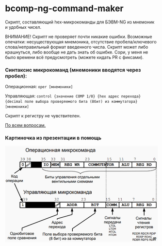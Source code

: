 # bcomp-ng-command-maker

Скрипт, составляющий hex-микрокоманды для БЭВМ-NG из мнемоник и удобных чисел.

ВНИМАНИЕ! Скрипт не проверяет почти никакие ошибки. 
Возможные опечатки: несуществующая мнемоника, отсутствие пробела/ключевого слова/неправильный формат введенного числа.
Скрипт может либо крашнуться, либо вообще не дать знать об ошибке.
Сори, у меня не было времени всё предусмотреть (можете кидать PR с фиксами).

### Синтаксис микрокоманд (мнемоники вводятся через пробел):
Операционная: `oper [мнемоники]`

Управляющая:  `control {значение COMP 1/0} {hex адрес перехода} 
{decimal поле выбора проверяемого бита (8бит) из коммутатора} [мнемоники]`

Скрипт к регистру не чувствителен.

[По всем вопросам.](https://vk.com/notgurev)

### Картиночка из презентации в помощь 

![pic](pres.png)
